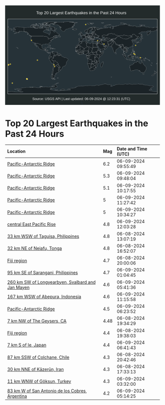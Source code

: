 ![Map](./map.png)

# Top 20 Largest Earthquakes in the Past 24 Hours

| Location | Mag | Date and Time (UTC) |
|:---|:---|:---|
| [Pacific-Antarctic Ridge](https://earthquake.usgs.gov/earthquakes/eventpage/us7000mrbr) | 6.2 | 06-09-2024 09:55:49 |
| [Pacific-Antarctic Ridge](https://earthquake.usgs.gov/earthquakes/eventpage/us7000mrbq) | 5.3 | 06-09-2024 09:48:04 |
| [Pacific-Antarctic Ridge](https://earthquake.usgs.gov/earthquakes/eventpage/us7000mrbx) | 5.1 | 06-09-2024 10:17:55 |
| [Pacific-Antarctic Ridge](https://earthquake.usgs.gov/earthquakes/eventpage/us7000mrcd) | 5 | 06-09-2024 11:27:42 |
| [Pacific-Antarctic Ridge](https://earthquake.usgs.gov/earthquakes/eventpage/us7000mrc1) | 5 | 06-09-2024 10:34:27 |
| [central East Pacific Rise](https://earthquake.usgs.gov/earthquakes/eventpage/us7000mrch) | 4.8 | 06-09-2024 12:03:28 |
| [33 km WSW of Taguisa, Philippines](https://earthquake.usgs.gov/earthquakes/eventpage/us7000mr6i) | 4.8 | 06-08-2024 13:07:19 |
| [32 km NE of Neiafu, Tonga](https://earthquake.usgs.gov/earthquakes/eventpage/us7000mr7j) | 4.8 | 06-08-2024 16:52:07 |
| [Fiji region](https://earthquake.usgs.gov/earthquakes/eventpage/us7000mr8e) | 4.7 | 06-08-2024 20:00:06 |
| [95 km SE of Sarangani, Philippines](https://earthquake.usgs.gov/earthquakes/eventpage/us7000mr98) | 4.7 | 06-09-2024 01:04:45 |
| [260 km SW of Longyearbyen, Svalbard and Jan Mayen](https://earthquake.usgs.gov/earthquakes/eventpage/us7000mraf) | 4.6 | 06-09-2024 05:41:36 |
| [167 km WSW of Abepura, Indonesia](https://earthquake.usgs.gov/earthquakes/eventpage/us7000mrc6) | 4.6 | 06-09-2024 11:15:58 |
| [Pacific-Antarctic Ridge](https://earthquake.usgs.gov/earthquakes/eventpage/us7000mram) | 4.5 | 06-09-2024 06:23:52 |
| [7 km NW of The Geysers, CA](https://earthquake.usgs.gov/earthquakes/eventpage/nc75017972) | 4.48 | 06-08-2024 19:34:29 |
| [Fiji region](https://earthquake.usgs.gov/earthquakes/eventpage/us7000mr8d) | 4.4 | 06-08-2024 19:38:03 |
| [7 km S of Ie, Japan](https://earthquake.usgs.gov/earthquakes/eventpage/us7000mrar) | 4.4 | 06-09-2024 06:41:43 |
| [87 km SSW of Colchane, Chile](https://earthquake.usgs.gov/earthquakes/eventpage/us7000mr8k) | 4.3 | 06-08-2024 20:42:46 |
| [30 km NNE of Kāzerūn, Iran](https://earthquake.usgs.gov/earthquakes/eventpage/us7000mr7r) | 4.3 | 06-08-2024 17:33:13 |
| [11 km WNW of Göksun, Turkey](https://earthquake.usgs.gov/earthquakes/eventpage/us7000mr9v) | 4.3 | 06-09-2024 03:32:00 |
| [83 km W of San Antonio de los Cobres, Argentina](https://earthquake.usgs.gov/earthquakes/eventpage/us7000mrad) | 4.2 | 06-09-2024 05:14:25 |
